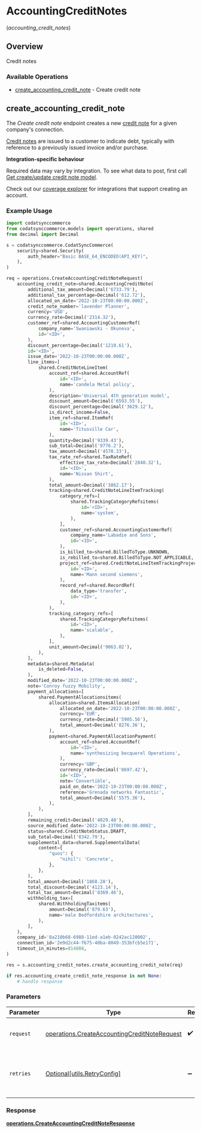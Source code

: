 # AccountingCreditNotes
(*accounting_credit_notes*)

## Overview

Credit notes

### Available Operations

* [create_accounting_credit_note](#create_accounting_credit_note) - Create credit note

## create_accounting_credit_note

The *Create credit note* endpoint creates a new [credit note](https://docs.codat.io/accounting-api#/schemas/CreditNote) for a given company's connection.

[Credit notes](https://docs.codat.io/accounting-api#/schemas/CreditNote) are issued to a customer to indicate debt, typically with reference to a previously issued invoice and/or purchase.

**Integration-specific behaviour**

Required data may vary by integration. To see what data to post, first call [Get create/update credit note model](https://docs.codat.io/accounting-api#/operations/get-create-update-creditNotes-model).

Check out our [coverage explorer](https://knowledge.codat.io/supported-features/accounting?view=tab-by-data-type&dataType=creditNotes) for integrations that support creating an account.


### Example Usage

```python
import codatsynccommerce
from codatsynccommerce.models import operations, shared
from decimal import Decimal

s = codatsynccommerce.CodatSyncCommerce(
    security=shared.Security(
        auth_header="Basic BASE_64_ENCODED(API_KEY)",
    ),
)

req = operations.CreateAccountingCreditNoteRequest(
    accounting_credit_note=shared.AccountingCreditNote(
        additional_tax_amount=Decimal('6733.79'),
        additional_tax_percentage=Decimal('612.72'),
        allocated_on_date='2022-10-23T00:00:00.000Z',
        credit_note_number='lavender Planner',
        currency='USD',
        currency_rate=Decimal('2314.32'),
        customer_ref=shared.AccountingCustomerRef(
            company_name='Swaniawski - Okuneva',
            id='<ID>',
        ),
        discount_percentage=Decimal('1210.61'),
        id='<ID>',
        issue_date='2022-10-23T00:00:00.000Z',
        line_items=[
            shared.CreditNoteLineItem(
                account_ref=shared.AccountRef(
                    id='<ID>',
                    name='candela Metal policy',
                ),
                description='Universal 4th generation model',
                discount_amount=Decimal('6593.55'),
                discount_percentage=Decimal('3629.12'),
                is_direct_income=False,
                item_ref=shared.ItemRef(
                    id='<ID>',
                    name='Titusville Car',
                ),
                quantity=Decimal('9339.43'),
                sub_total=Decimal('9776.2'),
                tax_amount=Decimal('4570.33'),
                tax_rate_ref=shared.TaxRateRef(
                    effective_tax_rate=Decimal('2840.32'),
                    id='<ID>',
                    name='Nissan Shirt',
                ),
                total_amount=Decimal('3862.17'),
                tracking=shared.CreditNoteLineItemTracking(
                    category_refs=[
                        shared.TrackingCategoryRefsitems(
                            id='<ID>',
                            name='system',
                        ),
                    ],
                    customer_ref=shared.AccountingCustomerRef(
                        company_name='Labadie and Sons',
                        id='<ID>',
                    ),
                    is_billed_to=shared.BilledToType.UNKNOWN,
                    is_rebilled_to=shared.BilledToType.NOT_APPLICABLE,
                    project_ref=shared.CreditNoteLineItemTrackingProjectReference(
                        id='<ID>',
                        name='Mann second siemens',
                    ),
                    record_ref=shared.RecordRef(
                        data_type='transfer',
                        id='<ID>',
                    ),
                ),
                tracking_category_refs=[
                    shared.TrackingCategoryRefsitems(
                        id='<ID>',
                        name='scalable',
                    ),
                ],
                unit_amount=Decimal('9063.02'),
            ),
        ],
        metadata=shared.Metadata(
            is_deleted=False,
        ),
        modified_date='2022-10-23T00:00:00.000Z',
        note='Conroy fuzzy Mobility',
        payment_allocations=[
            shared.PaymentAllocationsitems(
                allocation=shared.ItemsAllocation(
                    allocated_on_date='2022-10-23T00:00:00.000Z',
                    currency='EUR',
                    currency_rate=Decimal('5905.56'),
                    total_amount=Decimal('8276.36'),
                ),
                payment=shared.PaymentAllocationPayment(
                    account_ref=shared.AccountRef(
                        id='<ID>',
                        name='synthesizing becquerel Operations',
                    ),
                    currency='GBP',
                    currency_rate=Decimal('8697.42'),
                    id='<ID>',
                    note='Convertible',
                    paid_on_date='2022-10-23T00:00:00.000Z',
                    reference='Grenada networks Fantastic',
                    total_amount=Decimal('5575.36'),
                ),
            ),
        ],
        remaining_credit=Decimal('4029.48'),
        source_modified_date='2022-10-23T00:00:00.000Z',
        status=shared.CreditNoteStatus.DRAFT,
        sub_total=Decimal('8342.79'),
        supplemental_data=shared.SupplementalData(
            content={
                "quos": {
                    "nihil": 'Concrete',
                },
            },
        ),
        total_amount=Decimal('1868.28'),
        total_discount=Decimal('4123.14'),
        total_tax_amount=Decimal('8369.46'),
        withholding_tax=[
            shared.WithholdingTaxitems(
                amount=Decimal('879.63'),
                name='male Bedfordshire architectures',
            ),
        ],
    ),
    company_id='8a210b68-6988-11ed-a1eb-0242ac120002',
    connection_id='2e9d2c44-f675-40ba-8049-353bfcb5e171',
    timeout_in_minutes=814888,
)

res = s.accounting_credit_notes.create_accounting_credit_note(req)

if res.accounting_create_credit_note_response is not None:
    # handle response
```

### Parameters

| Parameter                                                                                                    | Type                                                                                                         | Required                                                                                                     | Description                                                                                                  |
| ------------------------------------------------------------------------------------------------------------ | ------------------------------------------------------------------------------------------------------------ | ------------------------------------------------------------------------------------------------------------ | ------------------------------------------------------------------------------------------------------------ |
| `request`                                                                                                    | [operations.CreateAccountingCreditNoteRequest](../../models/operations/createaccountingcreditnoterequest.md) | :heavy_check_mark:                                                                                           | The request object to use for the request.                                                                   |
| `retries`                                                                                                    | [Optional[utils.RetryConfig]](../../models/utils/retryconfig.md)                                             | :heavy_minus_sign:                                                                                           | Configuration to override the default retry behavior of the client.                                          |


### Response

**[operations.CreateAccountingCreditNoteResponse](../../models/operations/createaccountingcreditnoteresponse.md)**

